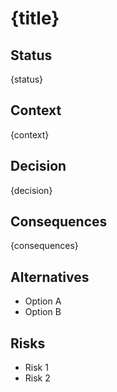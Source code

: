 # {title}

## Status
{status}

## Context
{context}

## Decision
{decision}

## Consequences
{consequences}

## Alternatives

- Option A
- Option B

## Risks

- Risk 1
- Risk 2
